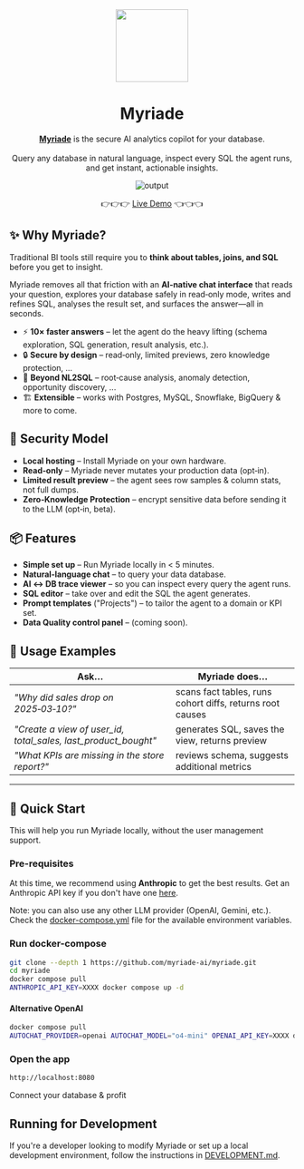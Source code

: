 <div align="center">
  <img align="center" width="128px" src="https://framerusercontent.com/images/1nUFUimyxNyoPcSeeeLogtx4CA.svg" />
	<h1 align="center"><b>Myriade</b></h1>
	<p align="center">
		<a href="https://www.myriade.ai"><strong>Myriade</strong></a> is the secure AI analytics copilot for your database.
    <br /><br />
    Query any database in natural language, inspect every SQL the agent runs, and get instant, actionable insights.
  </p>

![output](https://github.com/user-attachments/assets/e4a20de4-8b1e-4ec2-a692-cfdd02dd0533)

👉👉👉 [Live Demo](https://demo.myriade.ai) 👈👈👈

</div>

## ✨ Why Myriade?

Traditional BI tools still require you to **think about tables, joins, and SQL** before you get to insight.

Myriade removes all that friction with an **AI‑native chat interface** that reads your question, explores your database safely in read‑only mode, writes and refines SQL, analyses the result set, and surfaces the answer—all in seconds.

- ⚡ **10× faster answers** – let the agent do the heavy lifting (schema exploration, SQL generation, result analysis, etc.).
- 🔒 **Secure by design** – read‑only, limited previews, zero knowledge protection, ...
- 🧠 **Beyond NL2SQL** – root‑cause analysis, anomaly detection, opportunity discovery, ...
- 🏗️ **Extensible** – works with Postgres, MySQL, Snowflake, BigQuery & more to come.

## 🔐 Security Model

- **Local hosting** – Install Myriade on your own hardware.
- **Read‑only** – Myriade never mutates your production data (opt‑in).
- **Limited result preview** – the agent sees row samples & column stats, not full dumps.
- **Zero‑Knowledge Protection** – encrypt sensitive data before sending it to the LLM (opt‑in, beta).

## 📦 Features

- **Simple set up** – Run Myriade locally in < 5 minutes.
- **Natural‑language chat** – to query your data database.
- **AI ↔️ DB trace viewer** – so you can inspect every query the agent runs.
- **SQL editor** – take over and edit the SQL the agent generates.
- **Prompt templates** ("Projects") – to tailor the agent to a domain or KPI set.
- **Data Quality control panel** – (coming soon).

## 💬 Usage Examples

| Ask…                                                           | Myriade does…                                             |
| -------------------------------------------------------------- | --------------------------------------------------------- |
| _"Why did sales drop on 2025‑03‑10?"_                          | scans fact tables, runs cohort diffs, returns root causes |
| _"Create a view of user_id, total_sales, last_product_bought"_ | generates SQL, saves the view, returns preview            |
| _"What KPIs are missing in the store report?"_                 | reviews schema, suggests additional metrics               |

---

## 🚀 Quick Start

This will help you run Myriade locally, without the user management support.

### Pre-requisites

At this time, we recommend using **Anthropic** to get the best results. Get an Anthropic API key if you don't have one [here](https://www.anthropic.com/).

Note: you can also use any other LLM provider (OpenAI, Gemini, etc.). Check the [docker-compose.yml](./docker-compose.yml) file for the available environment variables.

### Run docker-compose

```bash
git clone --depth 1 https://github.com/myriade-ai/myriade.git
cd myriade
docker compose pull
ANTHROPIC_API_KEY=XXXX docker compose up -d
```

#### Alternative OpenAI

```bash
docker compose pull
AUTOCHAT_PROVIDER=openai AUTOCHAT_MODEL="o4-mini" OPENAI_API_KEY=XXXX docker compose up -d
```

### Open the app

```bash
http://localhost:8080
```

Connect your database & profit

## Running for Development

If you're a developer looking to modify Myriade or set up a local development environment, follow the instructions in [DEVELOPMENT.md](./DEVELOPMENT.md).
